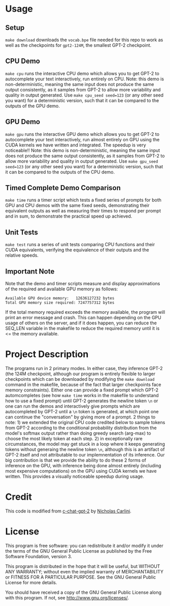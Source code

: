 # Usage
## Setup
`make download` downloads the `vocab.bpe` file needed for this repo to work as well as the checkpoints for `gpt2-124M`, the smallest GPT-2 checkpoint. 
## CPU Demo
`make cpu` runs the interactive CPU demo which allows you to get GPT-2 to autocomplete your text interactively, run entirely on CPU. Note: this demo is non-deterministic, meaning the same input does not produce the same output consistently, as it samples from GPT-2 to allow more variability and quality in output generated. Use `make cpu_seed seed=123` (or any other seed you want) for a deterministic version, such that it can be compared to the outputs of the GPU demo.
## GPU Demo
`make gpu` runs the interactive GPU demo which allows you to get GPT-2 to autocomplete your text interactively, run almost entirely on GPU using the CUDA kernels we have written and integrated. The speedup is very noticeable!!  Note: this demo is non-deterministic, meaning the same input does not produce the same output consistently, as it samples from GPT-2 to allow more variability and quality in output generated. Use `make gpu_seed seed=123` (or any other seed you want) for a deterministic version, such that it can be compared to the outputs of the CPU demo.
## Timed Complete Demo Comparison
`make time` runs a timer script which tests a fixed series of prompts for both GPU and CPU demos with the same fixed seeds, demonstrating their equivalent outputs as well as measuring their times to respond per prompt and in sum, to demonstrate the practical speed up achieved.
## Unit Tests
`make test` runs a series of unit tests comparing CPU functions and their CUDA equivalents, verifying the equivalence of their outputs and the relative speeds.
## Important Note
Note that the demo and timer scripts measure and display approximations of the required and available GPU memory as follows:
```
Available GPU device memory:   12636127232 bytes
Total GPU memory size required: 7247757312 bytes
```
If the total memory required exceeds the memory available, the program will print an error message and crash. This can happen depending on the GPU usage of others on the server, and if it does happen, you can reduce the SEQ_LEN variable in the makefile to reduce the required memory until it is <= the memory available.

# Project Description
The programs run in 2 primary modes. In either case, they inference GPT-2 (the 124M checkpoint, although our program is entirely flexible to larger checkpoints which can be downloaded by modifying the `make download` command in the makefile, because of the fact that larger checkpoints face memory constraints). Either one can provide a fixed prompt which GPT-2 automcompletes (see how `make time` works in the makefile to understand how to use a fixed prompt) until GPT-2 generates the newline token `\n` or one can run the demos and interactively give prompts which are autocompleted by GPT-2 until a `\n` token is generated, at which point one can continue the "conversation" by giving more of a prompt. 2 things to note: 1) we extended the original CPU code credited below to sample tokens from GPT-2 according to the conditional probability distribution from the model's softmax output rather than doing greedy search (arg-max) to choose the most likely token at each step. 2) in exceptionally rare circumstances, the model may get stuck in a loop where it keeps generating tokens without generaing the newline token `\n`, although this is an artifact of GPT-2 itself and not attributable to our implemnentation of its inference. Our big contribution is that we provide the ability to do these 2 forms of inference on the GPU, with inference being done almost entirely (including most expensive computations) on the GPU using CUDA kernels we have written. This provides a visually noticeable speedup during usage.

# Credit

This code is modified from [c-chat-gpt-2](https://github.com/carlini/c-chat-gpt-2/tree/main) by [Nicholas Carlini](https://nicholas.carlini.com/).

# License

This program is free software: you can redistribute it and/or modify it under the terms of the GNU General Public License as published by the Free Software Foundation, version 3.

This program is distributed in the hope that it will be useful, but WITHOUT ANY WARRANTY; without even the implied warranty of MERCHANTABILITY or FITNESS FOR A PARTICULAR PURPOSE. See the GNU General Public License for more details.

You should have received a copy of the GNU General Public License along with this program. If not, see http://www.gnu.org/licenses/.
